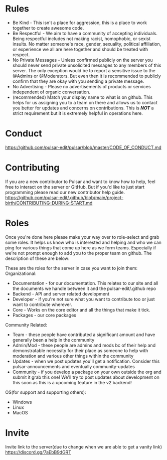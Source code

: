# Rules

- Be Kind - This isn't a place for aggression, this is a place to work together to create awesome code.
- Be Respectful - We aim to have a community of accepting individuals. Being respectful includes not making racist, homophobic, or sexist insults. No matter someone's race, gender, sexuality, political affiliation, or experience we all are here together and should be treated with respect.
- No Private Messages - Unless confirmed publicly on the server you should never send private unsolicited messages to any members of this server. The only exception would be to report a sensitive issue to the @Admins  or @Moderators. But even then it is recommended to publicly confirm that they are okay with you sending a private message.
- No Advertising - Please no advertisements of products or services independent of organic conversation.
- (recommended) Match your display name to what is on github. This helps for us assigning you to a team on there and allows us to contact you better for updates and concerns on contributions. This is ***NOT*** a strict requirement but it is extremely helpful in operations here.


# Conduct

https://github.com/pulsar-edit/pulsar/blob/master/CODE_OF_CONDUCT.md


# Contributing

If you are a new contributor to Pulsar and want to know how to help, feel free to interact on the server or GitHub. But if you'd like to just start programming please read our new contributor help guide. https://github.com/pulsar-edit/.github/blob/main/project-birth/CONTRIBUTING-DURING-START.md 


# Roles

Once you're done here please make your way over to ⁠role-select  and grab some roles. It helps us know who is interested and helping and who we can ping for various things that come up here as we form teams. Especially if we're not prompt enough to add you to the proper team on github. The description of these are below:

These are the roles for the server in case you want to join them:
Organizational:
- Documentation - for our documentation. This relates to our site and all the documents we handle between it and the pulsar-edit/.github repo
- Backend - API and server related development
- Developer - if you're not sure what you want to contribute too or just want to contribute wherever.
- Core - Works on the core editor and all the things that make it tick.
- Packages - our core packages

Community Related:
- Team - these people have contributed a significant amount and have generally been a help in the community
- Admin/Mod - these people are admins and mods bc of their help and demonstratable necessity for their place as someone to help with moderation and various other things within the community
- Updates - when we post updates you'll get a notification. Consider this ⁠pulsar-announcements and eventually ⁠community-updates
- Community - if you develop a package on your own outside the org and submit it grab this one! We'll try to post updates about development on this soon as this is a upcoming feature in the v2 backend!

OS(for support and supporting others):
- Windows
- Linux
- MacOS

# Invite

Invite link to the server(due to change when we are able to get a vanity link) https://discord.gg/7aEbB9dGRT
